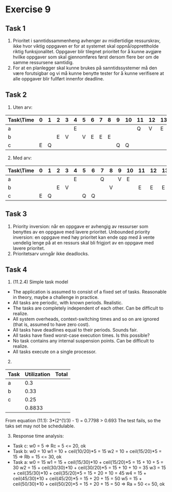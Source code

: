# Exercise 9
## Task 1
1. Prioritet i sanntidssammenheng avhenger av midlertidige ressurskrav, ikke hvor viktig oppgaven er for at systemet skal oppnå/opprettholde riktig funksjonalitet. Oppgaver blir tilegnet prioritet for å kunne avgjøre hvilke oppgaver som skal gjennomføres først dersom flere ber om de samme ressursene samtidig. 
2. For at en planlegger skal kunne brukes på sanntidssystemer må den være forutsigbar og vi må kunne benytte tester for å kunne verifisere at alle oppgaver blir fullført innenfor deadline. 

## Task 2
1. Uten arv:


| Task\Time | 0 | 1 | 2 | 3 | 4 | 5 | 6 | 7 | 8 | 9 | 10| 11| 12| 13| 14|
|-----------|---|---|---|---|---|---|---|---|---|---|---|---|---|---|---| 
| a | | | | |E| | | | | | |Q|V|E| | 
| b | | |E|V| |V|E|E|E| | | | | | | 
| c |E|Q| | | | | | | |Q|Q| | | |E|

2. Med arv:


| Task\Time | 0 | 1 | 2 | 3 | 4 | 5 | 6 | 7 | 8 | 9 | 10| 11| 12| 13| 14|
|-----------|---|---|---|---|---|---|---|---|---|---|---|---|---|---|---| 
| a | | | | |E| | |Q| |V|E| | | | | 
| b | | |E|V| | | | |V| | |E|E|E| | 
| c |E|Q| | | |Q|Q| | | | | | | |E|

## Task 3
1. Priority inversion: når en oppgave er avhengig av ressurser som benyttes av en oppgave med lavere prioritet. 
Unbounded priority inversion: en oppgave med høy prioritet kan ende opp med å vente uendelig lenge på at en ressurs skal bli frigjort av en oppgave med lavere prioritet.
2. Prioritetsarv unngår ikke deadlocks.

## Task 4
1. (11.2.4) Simple task model
* The application is assumed to consist of a fixed set of tasks. Reasonable in theory, maybe a challenge in practice. 
* All tasks are periodic, with known periods. Realistic. 
* The tasks are completely independent of each other. Can be difficult to realize. 
* All system overheads, context-switching times and so on are ignored (that is, assumed to have zero cost). 
* All tasks have deadlines equal to their periods. Sounds fair. 
* All tasks have fixed worst-case execution times. Is this possible?
* No task contains any internal suspension points. Can be difficult to realize.
* All tasks execute on a single processor. 

2. 
|Task | Utilization | Total |
|-----|-------------|-------|
| a | 0.3   |
| b | 0.33  |
| c | 0.25  |
|   | 0.8833|

From equation (11.1): 3*(2^(1/3) - 1) = 0.7798 > 0.693 
The test fails, so the taks set may not be schedulable. 

3. Response time analysis: 
* Task c:
w0 = 5 => Rc = 5 <= 20, ok
* Task b:
w0 = 10
w1 = 10 + ceil(10/20)*5 = 15
w2 = 10 + ceil(15/20)*5 = 15
=> Rb = 15 <= 30, ok
* Task a:
w0 = 15
w1 = 15 + ceil(15/30)*10 + ceil(15/20)*5 = 15 + 10 + 5 = 30
w2 = 15 + ceil(30/30)*10 + ceil(30/20)*5 = 15 + 10 + 10 = 35
w3 = 15 + ceil(35/30)*10 + ceil(35/20)*5 = 15 + 20 + 10 = 45
w4 = 15 + ceil(45/30)*10 + ceil(45/20)*5 = 15 + 20 + 15 = 50
w5 = 15 + ceil(50/30)*10 + ceil(50/20)*5 = 15 + 20 + 15 = 50
=> Ra = 50 <= 50, ok







